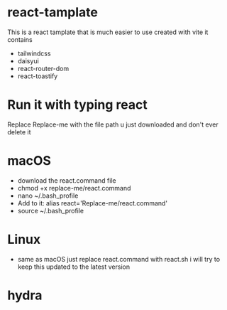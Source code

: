 # react-tamplate
This is a react tamplate that is much easier to use created with vite
it contains
- tailwindcss
- daisyui
- react-router-dom
- react-toastify
# Run it with typing react
Replace Replace-me with the file path u just downloaded and don't ever delete it
# macOS
- download the react.command file
- chmod +x replace-me/react.command
- nano ~/.bash_profile
- Add to it: alias react='Replace-me/react.command'
- source ~/.bash_profile
# Linux 
- same as macOS just replace react.command with react.sh
i will try to keep this updated to the latest version
# hydra
